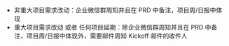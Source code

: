- 非重大项目需求改动：企业微信群周知并且在 PRD 中备注，项目周/日报中体现
- 重大项目需求改动 或者 任何项目延期：除企业微信群周知并且在 PRD 中备注，项目周/日报中体现外，需要邮件周知 Kickoff 邮件的收件人

